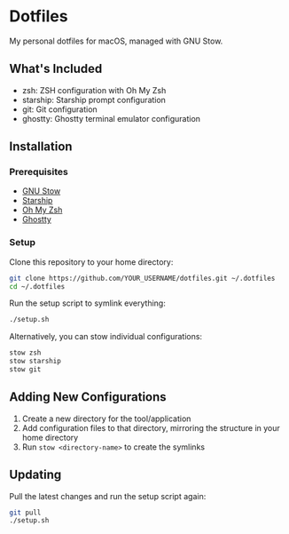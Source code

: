 # Dotfiles

My personal dotfiles for macOS, managed with GNU Stow.

## What's Included

- zsh: ZSH configuration with Oh My Zsh
- starship: Starship prompt configuration
- git: Git configuration
- ghostty: Ghostty terminal emulator configuration

## Installation

### Prerequisites

- [GNU Stow](https://www.gnu.org/software/stow/)
- [Starship](https://starship.rs/)
- [Oh My Zsh](https://ohmyz.sh/)
- [Ghostty](https://mitchellh.com/ghostty)

### Setup

Clone this repository to your home directory:

```bash
git clone https://github.com/YOUR_USERNAME/dotfiles.git ~/.dotfiles
cd ~/.dotfiles
```

Run the setup script to symlink everything:

```bash
./setup.sh
```

Alternatively, you can stow individual configurations:

```bash
stow zsh
stow starship
stow git
```

## Adding New Configurations

1. Create a new directory for the tool/application
2. Add configuration files to that directory, mirroring the structure in your home directory
3. Run `stow <directory-name>` to create the symlinks

## Updating

Pull the latest changes and run the setup script again:

```bash
git pull
./setup.sh
``` 